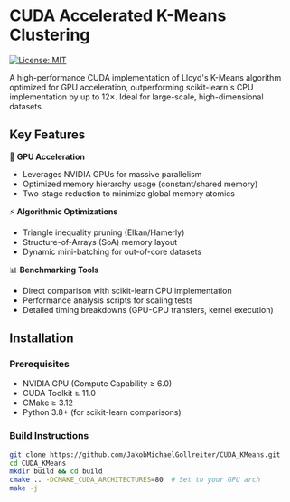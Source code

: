 # CUDA Accelerated K-Means Clustering

[![License: MIT](https://img.shields.io/badge/License-MIT-yellow.svg)](https://opensource.org/licenses/MIT)

A high-performance CUDA implementation of Lloyd's K-Means algorithm optimized for GPU acceleration, outperforming scikit-learn's CPU implementation by up to 12×. Ideal for large-scale, high-dimensional datasets.

## Key Features

🚀 **GPU Acceleration**  
- Leverages NVIDIA GPUs for massive parallelism
- Optimized memory hierarchy usage (constant/shared memory)
- Two-stage reduction to minimize global memory atomics

⚡ **Algorithmic Optimizations**  
- Triangle inequality pruning (Elkan/Hamerly)
- Structure-of-Arrays (SoA) memory layout
- Dynamic mini-batching for out-of-core datasets

📊 **Benchmarking Tools**  
- Direct comparison with scikit-learn CPU implementation
- Performance analysis scripts for scaling tests
- Detailed timing breakdowns (GPU-CPU transfers, kernel execution)

## Installation

### Prerequisites
- NVIDIA GPU (Compute Capability ≥ 6.0)
- CUDA Toolkit ≥ 11.0
- CMake ≥ 3.12
- Python 3.8+ (for scikit-learn comparisons)

### Build Instructions
```bash
git clone https://github.com/JakobMichaelGollreiter/CUDA_KMeans.git
cd CUDA_KMeans
mkdir build && cd build
cmake .. -DCMAKE_CUDA_ARCHITECTURES=80  # Set to your GPU arch
make -j
